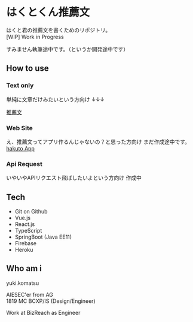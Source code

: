 # はくとくん推薦文

はくと君の推薦文を書くためのリポジトリ。  
[WIP] Work in Progress

すみません執筆途中です。（というか開発途中です）

## How to use

### Text only
単純に文章だけみたいという方向け
↓↓↓

[推薦文](./docs/index.md)

### Web Site
え、推薦文ってアプリ作るんじゃないの？と思った方向け
まだ作成途中です。
[hakuto App](https://haku-recommend.firebaseapp.com/)

### Api Request
いやいやAPIリクエスト飛ばしたいよという方向け
作成中

## Tech
- Git on Github
- Vue.js
- React.js
- TypeScript
- SpringBoot (Java EE11)
- Firebase
- Heroku

## Who am i
yuki.komatsu

AIESEC'er from AG  
1819 MC BCXP/IS (Design/Engineer)

Work at BizReach as Engineer
